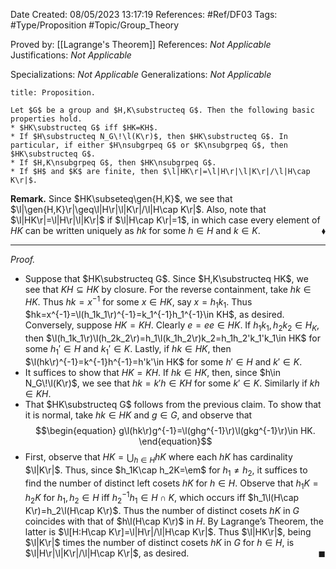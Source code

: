 <div class="topSpace"></div>

Date Created: 08/05/2023 13:17:19
References: #Ref/DF03
Tags: #Type/Proposition #Topic/Group_Theory

Proved by: [[Lagrange's Theorem]]
References: <i>Not Applicable</i>
Justifications: <i>Not Applicable</i>

Specializations: <i>Not Applicable</i>
Generalizations: <i>Not Applicable</i>

``` ad-Proposition
title: Proposition.

Let $G$ be a group and $H,K\substructeq G$. Then the following basic properties hold.
* $HK\substructeq G$ iff $HK=KH$.
* If $H\substructeq N_G\!\l(K\r)$, then $HK\substructeq G$. In particular, if either $H\nsubgrpeq G$ or $K\nsubgrpeq G$, then $HK\substructeq G$.
* If $H,K\nsubgrpeq G$, then $HK\nsubgrpeq G$.
* If $H$ and $K$ are finite, then $\l|HK\r|=\l|H\r|\l|K\r|/\l|H\cap K\r|$.

```

<b>Remark.</b> Since $HK\subseteq\gen{H,K}$, we see that $\l|\gen{H,K}\r|\geq\l|H\r|\l|K\r|/\l|H\cap K\r|$. Also, note that $\l|HK\r|=\l|H\r|\l|K\r|$ if $\l|H\cap K\r|=1$, in which case every element of $HK$ can be written uniquely as $hk$ for some $h\in H$ and $k\in K$.<span style="float:right;">$\blacklozenge$</span>

---

<i>Proof.</i>
* Suppose that $HK\substructeq G$. Since $H,K\substructeq HK$, we see that $KH\subseteq HK$ by closure. For the reverse containment, take $hk\in HK$. Thus $hk=x^{-1}$ for some $x\in HK$, say $x=h_1k_1$. Thus $hk=x^{-1}=\l(h_1k_1\r)^{-1}=k_1^{-1}h_1^{-1}\in KH$, as desired. Conversely, suppose $HK=KH$. Clearly $e=ee\in HK$. If $h_1k_1,h_2k_2\in H_K$, then $\l(h_1k_1\r)\l(h_2k_2\r)=h_1\l(k_1h_2\r)k_2=h_1h_2'k_1'k_1\in HK$ for some $h_1'\in H$ and $k_1'\in K$. Lastly, if $hk\in HK$, then $\l(hk\r)^{-1}=k^{-1}h^{-1}=h'k'\in HK$ for some $h'\in H$ and $k'\in K$.
* It suffices to show that $HK=KH$. If $hk\in HK$, then, since $h\in N_G\!\l(K\r)$, we see that $hk=k'h\in KH$ for some $k'\in K$. Similarly if $kh\in KH$.
* That $HK\substructeq G$ follows from the previous claim. To show that it is normal, take $hk\in HK$ and $g\in G$, and observe that
$$\begin{equation}
    g\l(hk\r)g^{-1}=\l(ghg^{-1}\r)\l(gkg^{-1}\r)\in HK.
\end{equation}$$
* First, observe that $HK=\bigcup_{h\in H}hK$ where each $hK$ has cardinality $\l|K\r|$. Thus, since $h_1K\cap h_2K=\em$ for $h_1\neq h_2$, it suffices to find the number of distinct left cosets $hK$ for $h\in H$. Observe that $h_1K=h_2K$ for $h_1,h_2\in H$ iff $h_2^{-1}h_1\in H\cap K$, which occurs iff $h_1\l(H\cap K\r)=h_2\l(H\cap K\r)$. Thus the number of distinct cosets $hK$ in $G$ coincides with that of $h\l(H\cap K\r)$ in $H$. By Lagrange’s Theorem, the latter is $\l[H:H\cap K\r]=\l|H\r|/\l|H\cap K\r|$. Thus $\l|HK\r|$, being $\l|K\r|$ times the number of distinct cosets $hK$ in $G$ for $h\in H$, is $\l|H\r|\l|K\r|/\l|H\cap K\r|$, as desired.<span style="float:right;">$\blacksquare$</span>
